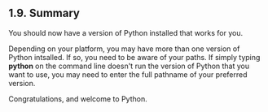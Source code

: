 

1.9. Summary
------------

You should now have a version of Python installed that works for you.

Depending on your platform, you may have more than one version of Python
intsalled. If so, you need to be aware of your paths. If simply typing
**python** on the command line doesn't run the version of Python that
you want to use, you may need to enter the full pathname of your
preferred version.

Congratulations, and welcome to Python.

  

